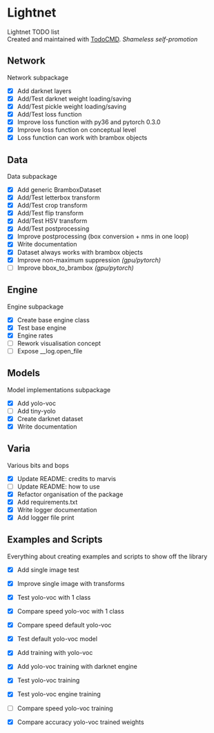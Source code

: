 # Lightnet
Lightnet TODO list  
Created and maintained with [TodoCMD](https://github.com/0phoff/TodoCMD). _Shameless self-promotion_

## Network
Network subpackage
  - [X] Add darknet layers
  - [X] Add/Test darknet weight loading/saving
  - [X] Add/Test pickle weight loading/saving
  - [X] Add/Test loss function
  - [X] Improve loss function with py36 and pytorch 0.3.0
  - [X] Improve loss function on conceptual level
  - [X] Loss function can work with brambox objects

## Data
Data subpackage
  - [X] Add generic BramboxDataset
  - [X] Add/Test letterbox transform
  - [X] Add/Test crop transform
  - [X] Add/Test flip transform
  - [X] Add/Test HSV transform
  - [X] Add/Test postprocessing
  - [X] Improve postprocessing (box conversion + nms in one loop)
  - [X] Write documentation
  - [X] Dataset always works with brambox objects
  - [X] Improve non-maximum suppression _(gpu/pytorch)_
  - [ ] Improve bbox_to_brambox _(gpu/pytorch)_

## Engine
Engine subpackage
  - [X] Create base engine class
  - [X] Test base engine
  - [X] Engine rates
  - [ ] Rework visualisation concept
  - [ ] Expose __log.open_file

## Models
Model implementations subpackage
  - [X] Add yolo-voc
  - [ ] Add tiny-yolo
  - [X] Create darknet dataset
  - [X] Write documentation

## Varia
Various bits and bops
  - [X] Update README: credits to marvis
  - [ ] Update README: how to use
  - [X] Refactor organisation of the package
  - [X] Add requirements.txt
  - [X] Write logger documentation
  - [X] Add logger file print

## Examples and Scripts
Everything about creating examples and scripts to show off the library
  - [X] Add single image test
  - [X] Improve single image with transforms
  - [X] Test yolo-voc with 1 class
  - [X] Compare speed yolo-voc with 1 class
  - [X] Compare speed default yolo-voc
  - [X] Test default yolo-voc model
  - [X] Add training with yolo-voc 
  - [X] Add yolo-voc training with darknet engine
  - [X] Test yolo-voc training
  - [X] Test yolo-voc engine training
  - [ ] Compare speed yolo-voc training
  - [X] Compare accuracy yolo-voc trained weights

